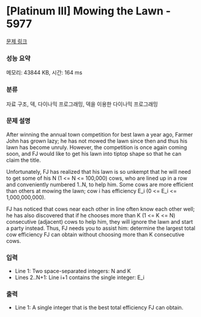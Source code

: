# [Platinum III] Mowing the Lawn - 5977 

[문제 링크](https://www.acmicpc.net/problem/5977) 

### 성능 요약

메모리: 43844 KB, 시간: 164 ms

### 분류

자료 구조, 덱, 다이나믹 프로그래밍, 덱을 이용한 다이나믹 프로그래밍

### 문제 설명

<p>After winning the annual town competition for best lawn a year ago, Farmer John has grown lazy; he has not mowed the lawn since then and thus his lawn has become unruly. However, the competition is once again coming soon, and FJ would like to get his lawn into tiptop shape so that he can claim the title.</p>

<p>Unfortunately, FJ has realized that his lawn is so unkempt that he will need to get some of his N (1 <= N <= 100,000) cows, who are lined up in a row and conveniently numbered 1..N, to help him. Some cows are more efficient than others at mowing the lawn; cow i has efficiency E_i (0 <= E_i <= 1,000,000,000).</p>

<p>FJ has noticed that cows near each other in line often know each other well; he has also discovered that if he chooses more than K (1 <= K <= N) consecutive (adjacent) cows to help him, they will ignore the lawn and start a party instead. Thus, FJ needs you to assist him: determine the largest total cow efficiency FJ can obtain without choosing more than K consecutive cows.</p>

### 입력 

 <ul>
	<li>Line 1: Two space-separated integers: N and K</li>
	<li>Lines 2..N+1: Line i+1 contains the single integer: E_i</li>
</ul>

### 출력 

 <ul>
	<li>Line 1: A single integer that is the best total efficiency FJ can obtain.</li>
</ul>

